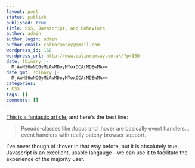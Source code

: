 ```yaml
---
layout: post
status: publish
published: true
title: CSS, Javascript, and Behaviors
author: admin
author_login: admin
author_email: colinramsay@gmail.com
wordpress_id: 160
wordpress_url: http://www.colinramsay.co.uk/?p=160
date: !binary |-
  MjAwNS0wNC0yMiAwMDoyMToxOCArMDEwMA==
date_gmt: !binary |-
  MjAwNS0wNC0yMiAwMDoyMToxOCArMDEwMA==
categories:
- CSS
tags: []
comments: []
---
```

<p><a href="http://adactio.com/journal/display.php/20050421185604.xml">This is a fantastic article</a>, and here's the best line:</p>
<blockquote><p>Pseudo-classes like :focus and :hover are basically event handlers... event handlers with really patchy browser support.</p></blockquote>
<p>I've never though of :hover in that way before, but it is absolutely true. Javascript is an excellent, usable langauge - we can use it to facilitate the experience of the majority user.</p>
